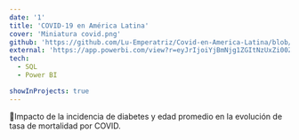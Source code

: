 ```yaml
---
date: '1'
title: 'COVID-19 en América Latina'
cover: 'Miniatura covid.png'
github: 'https://github.com/Lu-Emperatriz/Covid-en-America-Latina/blob/main/1-Pr-Covid-SPN-STOC.ipynb'
external: 'https://app.powerbi.com/view?r=eyJrIjoiYjBmNjg1ZGItNzUxZi00ZDE4LTkyZjgtZjY5MTI0MGE3N2Q0IiwidCI6ImNhOTdjMGRjLTdkMmUtNGNmYy1iNTdjLWYyYjA1MTg1ZDVhNyJ9&pageName=ReportSection'
tech:
  - SQL
  - Power BI

showInProjects: true
---
```


🦠Impacto de la incidencia de diabetes y edad promedio en la evolución de tasa de mortalidad por COVID.
